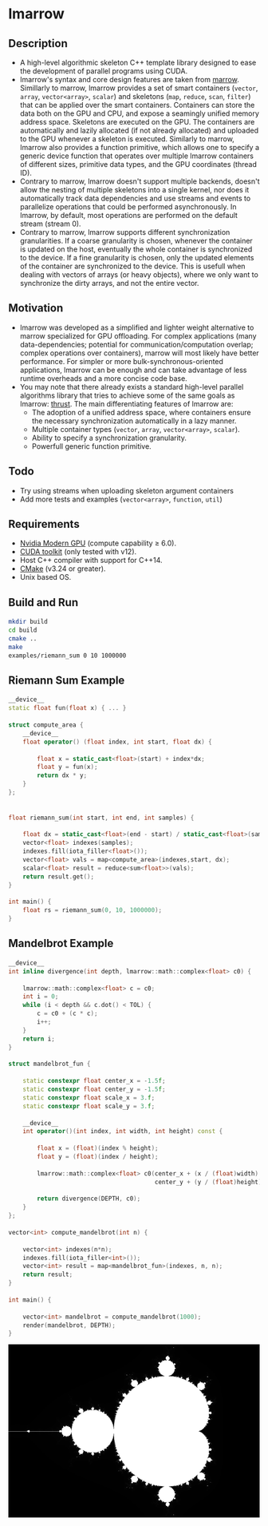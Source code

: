 # lmarrow

## Description

- A high-level algorithmic skeleton C++ template library designed to ease the development of parallel programs using CUDA.
- lmarrow's syntax and core design features are taken from [marrow](https://docentes.fct.unl.pt/p161/software/marrow-skeleton-framework). Simillarly to marrow, lmarrow provides a set of smart containers (`vector`, `array`, `vector<array>`, `scalar`) and skeletons (`map`, `reduce`, `scan`, `filter`) that can be applied over the smart containers. Containers can store the data both on the GPU and CPU, and expose a seamingly unified memory address space. Skeletons are executed on the GPU. The containers are automatically and lazily allocated (if not already allocated) and uploaded to the GPU whenever a skeleton is executed. Similarly to marrow, lmarrow also provides a function primitive, which allows one to specify a generic device function that operates over multiple lmarrow containers of different sizes, primitive data types, and the GPU coordinates (thread ID).
- Contrary to marrow, lmarrow doesn't support multiple backends, doesn't allow the nesting of multiple skeletons into a single kernel, nor does it automatically track data dependencies and use streams and events to parallelize operations that could be performed asynchronously. In lmarrow, by default, most operations are performed on the default stream (stream 0).
- Contrary to marrow, lmarrow supports different synchronization granularities. If a coarse granularity is chosen, whenever the container is updated on the host, eventually the whole container is synchronized to the device. If a fine granularity is chosen, only the updated elements of the container are synchronized to the device. This is usefull when dealing with vectors of arrays (or heavy objects), where we only want to synchronize the dirty arrays, and not the entire vector.

## Motivation

- lmarrow was developed as a simplified and lighter weight alternative to marrow specialized for GPU offloading. For complex applications (many data-dependencies; potential for communication/computation overlap; complex operations over containers), marrow will most likely have better performance. For simpler or more bulk-synchronous-oriented applications, lmarrow can be enough and can take advantage of less runtime overheads and a more concise code base.
- You may note that there already exists a standard high-level parallel algorithms library that tries to achieve some of the same goals as lmarrow: [thrust](https://developer.nvidia.com/thrust). The main differentiating features of lmarrow are:
    - The adoption of a unified address space, where containers ensure the necessary synchronization automatically in a lazy manner.
    - Multiple container types (`vector`, `array`, `vector<array>`, `scalar`).
    - Ability to specify a synchronization granularity. 
    - Powerfull generic function primitive.

## Todo
- Try using streams when uploading skeleton argument containers
- Add more tests and examples (`vector<array>`, `function`, `util`)

## Requirements

* [Nvidia Modern GPU](https://developer.nvidia.com/cuda-gpus) (compute capability &ge; 6.0).
* [CUDA toolkit](https://developer.nvidia.com/cuda-toolkit) (only tested with v12).
* Host C++ compiler with support for C++14.
* [CMake](https://cmake.org) (v3.24 or greater).
* Unix based OS.

## Build and Run

```bash
mkdir build
cd build
cmake ..
make
examples/riemann_sum 0 10 1000000
```

## Riemann Sum Example

```c++
__device__
static float fun(float x) { ... }

struct compute_area {
    __device__
    float operator() (float index, int start, float dx) {

        float x = static_cast<float>(start) + index*dx;
        float y = fun(x);
        return dx * y;
    }
};


float riemann_sum(int start, int end, int samples) {

    float dx = static_cast<float>(end - start) / static_cast<float>(samples);
    vector<float> indexes(samples);
    indexes.fill(iota_filler<float>());
    vector<float> vals = map<compute_area>(indexes,start, dx);
    scalar<float> result = reduce<sum<float>>(vals);
    return result.get();
}

int main() {
    float rs = riemann_sum(0, 10, 1000000);
}
```

## Mandelbrot Example

```c++
__device__
int inline divergence(int depth, lmarrow::math::complex<float> c0) {

    lmarrow::math::complex<float> c = c0;
    int i = 0;
    while (i < depth && c.dot() < TOL) {
        c = c0 + (c * c);
        i++;
    }
    return i;
}

struct mandelbrot_fun {

    static constexpr float center_x = -1.5f;
    static constexpr float center_y = -1.5f;
    static constexpr float scale_x = 3.f;
    static constexpr float scale_y = 3.f;

    __device__
    int operator()(int index, int width, int height) const {

        float x = (float)(index % height);
        float y = (float)(index / height);

        lmarrow::math::complex<float> c0(center_x + (x / (float)width) * scale_x ,
                                         center_y + (y / (float)height) * scale_y);

        return divergence(DEPTH, c0);
    }
};

vector<int> compute_mandelbrot(int n) {

    vector<int> indexes(n*n);
    indexes.fill(iota_filler<int>());
    vector<int> result = map<mandelbrot_fun>(indexes, n, n);
    return result;
}

int main() {

    vector<int> mandelbrot = compute_mandelbrot(1000);
    render(mandelbrot, DEPTH);
}
```

![alt text](other/mandelbrot.png)
